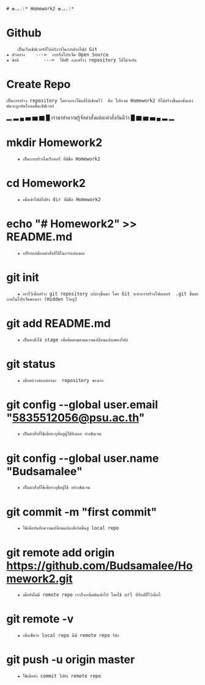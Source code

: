     # ✿.｡.:* Homework2 ✿.｡.:*

# Github
		เป็นเว็บเซิฟเวอร์ที่ให้บริการในการฝากไฟล์ Git
	★ ตัวอย่าง    --->  การก็บโปรเจ็ค Open Source 
	★ ข้อดี         --->  ใช้ฟรี และสร้าง repository ได้ไม่จำกัด 
# Create Repo
	เป็นการสร้าง repository โดยจะเอาโค๊ดที่ได้เขียนไว้  คือ โปรเจค Homework2 ที่ได้สร้างขึ้นมานั้นเอง มันจะถูกอัพโหลดขึ้นเซิฟเวอร์
  ▂ ▃ ▄ ▅ ▆ ▇ █ เรามาทำความรู้จักคำสั่งแต่ละคำสั่งกันดีว่า █ ▇ ▆ ▅ ▄ ▃ ▂ 
# mkdir Homework2
		★ เป็นการสร้างไดเร็กทอรี่ ที่มีชื่อ Homework2
# cd Homework2
		★ เพื่อเข้าไฟล์ไปยัง dir ที่มีชื่อ Homework2
# echo "# Homework2" >> README.md
		★ เปรียบเสมือนคำสั่งที่ใช้ในการแสดงผล
# git init
		★ เอาไว้เพื่อสร้าง git repository เปล่าๆขึ้นมา โดย Git จะทำการสร้างโฟลเดอร์  .git ขึ้นมาภายในโปรเจ็คของเรา (Hidden ไว้อยู่)
# git add README.md
		★ เป็นคำสั่งใช้ stage เพื่อติดตามตามความเปลี่ยนแปลงของไฟล์
# git status
		★ เพื่อตรวจสอบสถานะ  repository ของเรา 
# git config --global user.email "5835512056@psu.ac.th"
		★ เป็นคำสั่งที่ใช้เพื่อระบุที่อยูผู้ใช้่อีเมลอ ย่างชัดเจน
# git config --global user.name "Budsamalee"
		★ เป็นคำสั่งที่ใช้เพื่อระบุชื่อผู้ใช้ อย่างชัดเจน 
# git commit -m "first commit"
		★ ใช้เพื่อบันทึกความเปลี่ยนแปลงที่เกิดขึ้นสู่ local repo
# git remote add origin https://github.com/Budsamalee/Homework2.git
		★ เมื่อยังไม่มี remote repo เราก็จะเพิ่มมันเข้าไป โดยใช้ url ที่ก็อปปี้ไว้เมื่อกี้
# git remote -v
		★ เพื่อเช็คว่า local repo นี้มี remote repo รึยัง
# git push -u origin master
		★ ใช้เพื่อส่ง commit ไปยัง remote repo





		
